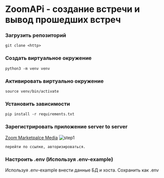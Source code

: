 # ZoomAPi - создание встречи и вывод прошедших встреч

### Загрузить репозиторий

    git clone <http>

### Создать виртуальное окружение

    python3 -m venv venv

### Активировать виртуально окружение

    source venv/bin/activate

### Установить зависимости

    pip install -r requirements.txt

### Зарегистрировать приложение server to server

[//]: # (    https://marketplace.zoom.us/)
    [Zoom Marketpalce Media](https://marketplace.zoom.us/ "Перейти на zoom marketpace")
    ![step1](https://github.com/satriks/zoomApi/blob/assets/step1?raw=true)

    перейти по ссылке, авторизироваться. 
    




### Настроить .env (Используя .env-example)

Используя .env-example внести данные БД и хоста. Сохранить как .env
